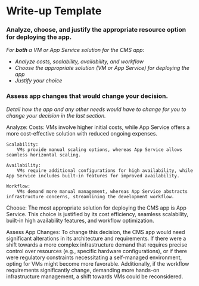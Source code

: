 # Write-up Template

### Analyze, choose, and justify the appropriate resource option for deploying the app.

*For **both** a VM or App Service solution for the CMS app:*
- *Analyze costs, scalability, availability, and workflow*
- *Choose the appropriate solution (VM or App Service) for deploying the app*
- *Justify your choice*

### Assess app changes that would change your decision.

*Detail how the app and any other needs would have to change for you to change your decision in the last section.* 


Analyze:
    Costs:
        VMs involve higher initial costs, while App Service offers a more cost-effective solution with reduced ongoing expenses.

    Scalability:
        VMs provide manual scaling options, whereas App Service allows seamless horizontal scaling.

    Availability:
        VMs require additional configurations for high availability, while App Service includes built-in features for improved availability.

    Workflow:
        VMs demand more manual management, whereas App Service abstracts infrastructure concerns, streamlining the development workflow.
    
Choose:
    The most appropriate solution for deploying the CMS app is App Service. This choice is justified by its cost efficiency, seamless scalability, built-in high availability features, and workflow optimization.

Assess App Changes:
    To change this decision, the CMS app would need significant alterations in its architecture and requirements. If there were a shift towards a more complex infrastructure demand that requires precise control over resources (e.g., specific hardware configurations), or if there were regulatory constraints necessitating a self-managed environment, opting for VMs might become more favorable. Additionally, if the workflow requirements significantly change, demanding more hands-on infrastructure management, a shift towards VMs could be reconsidered.